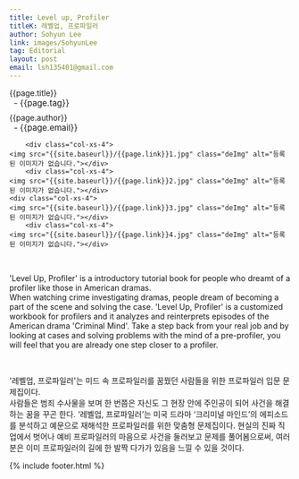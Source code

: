 ```yaml
---
title: Level up, Profiler
titleK: 레벨업, 프로파일러
author: Sohyun Lee
link: images/SohyunLee
tag: Editorial
layout: post
email: lsh135401@gmail.com
---	
```


<div class="container">

<div class="deDep">
{{page.title}}<br>
<p style="font-size:15px; margin:0px; padding:0px 0px 0px 8px; margin:0px 0px 8px 0px;">- {{page.tag}}</p>
{{page.author}}<br>
<p style="font-size:15px; margin:0px; padding:0px 0px 0px 8px;">- {{page.email}}</p>
</div>


<div class="row" class="imgcolor">
	
		<div class="col-xs-4">
	<img src="{{site.baseurl}}/{{page.link}}1.jpg" class="deImg" alt="등록된 이미지가 없습니다."></div>
		<div class="col-xs-4">
	<img src="{{site.baseurl}}/{{page.link}}2.jpg" class="deImg" alt="등록된 이미지가 없습니다."></div>
	<div class="col-xs-4">
	<img src="{{site.baseurl}}/{{page.link}}3.jpg" class="deImg" alt="등록된 이미지가 없습니다."></div>
		<div class="col-xs-4">
	<img src="{{site.baseurl}}/{{page.link}}4.jpg" class="deImg" alt="등록된 이미지가 없습니다."></div>
	
</div>
<br>

<div class="det lato">



'Level Up, Profiler' is a introductory tutorial book for people who dreamt of a profiler like those in American dramas.
<br>
When watching crime investigating dramas, people dream of becoming a part of the scene and solving the case. 'Level Up, Profiler' is a customized workbook for profilers and it analyzes and reinterprets episodes of the American drama 'Criminal Mind'. Take a step back from your real job and by looking at cases and solving problems with the mind of a pre-profiler, you will feel that you are already one step closer to a profiler.


</div>

<br>

<div class="noto">

'레벨업, 프로파일러'는 미드 속 프로파일러를 꿈꿨던 사람들을 위한 프로파일러 입문 문제집이다.
<br>
사람들은 범죄 수사물을 보며 한 번쯤은 자신도 그 현장 안에 주인공이 되어 사건을 해결하는 꿈을 꾸곤 한다. ‘레벨업, 프로파일러’는 미국 드라마 ‘크리미널 마인드’의 에피소드를 분석하고 예문으로 재해석한 프로파일러를 위한 맞춤형 문제집이다. 현실의 진짜 직업에서 벗어나 예비 프로파일러의 마음으로 사건을 둘러보고 문제를 풀어봄으로써, 여러분은 이미 프로파일러의 길에 한 발짝 다가가 있음을 느낄 수 있을 것이다.


</div>
 {% include footer.html %}